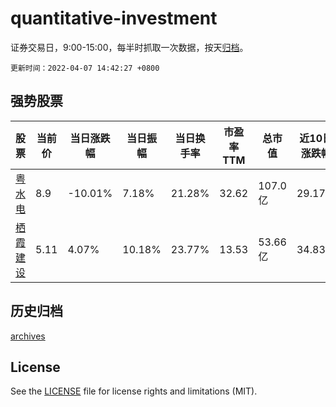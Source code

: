 # quantitative-investment

证券交易日，9:00-15:00，每半时抓取一次数据，按天[归档](archives)。

`更新时间：2022-04-07 14:42:27 +0800`

## 强势股票

|股票|当前价|当日涨跌幅|当日振幅|当日换手率|市盈率TTM|总市值|近10日涨跌幅|
|----|----|----|----|----|----|----|----|
|[粤水电](https://xueqiu.com/S/SZ002060)|8.9|-10.01%|7.18%|21.28%|32.62|107.0亿|29.17%|
|[栖霞建设](https://xueqiu.com/S/SH600533)|5.11|4.07%|10.18%|23.77%|13.53|53.66亿|34.83%|

## 历史归档

[archives](archives)

## License

See the [LICENSE](LICENSE) file for license rights and limitations (MIT).